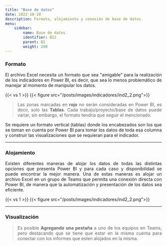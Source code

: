 ```yaml
---
title: "Base de datos"
date: 2022-10-28
description: Formato, alojamiento y conexión de base de datos.
menu:
    sidebar:
        name: Base de datos
        identifier: BI2
        parent: BI
        weight: 200
---
```


### Formato

<p align="justify">El archivo Excel necesita un formato que sea "amigable" para la realización de los indicadores en Power BI, 
    es decir, que sea lo menos problemático de manejar al momento de manipular los datos.</p>

{{< vs 1 >}}
{{< figure src="/posts/images/indicadores/ind2_2.png">}}
> <p align="justify">Las zonas marcadas en <strong>rojo</strong> no serán consideradas en Power BI, es decir, solo las <strong>Tablas</strong>. Cada trabajo/proyecto/base de datos puede variar, sin embargo, el formato tendría que seguir el mencionado.</p>

<p align="justify">
    Se requiere un formato vertical (tablas) donde los encabezados son los que se toman en cuenta por Power BI para tomar los datos 
    de toda esa columna y construir las visualizaciones que se requieran para el indicador.</p>

***

### Alojamiento

<p align="justify">Existen diferentes maneras de alojar los datos de todas las distintas opciones que presenta Power BI y para 
    cada caso y disponibilidad se puede encontrar la mejor manera. Una de estas maneras es alojar un archivo Excel en un grupo de
    Teams que permita una conexión directa con Power BI, de manera que la automatización y presentación de los datos sea eficiente.</p>

{{< vs 1 >}}
{{< figure src="/posts/images/indicadores/ind2_2.png">}}

***

### Visualización

> <p align="justify">Es posible <strong>Agregando una pestaña</strong> a uno de los equipos en Teams, pero destacando que se tiene que estar en la misma cuenta para conectar con los informes que esten alojados en la misma.</p>